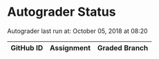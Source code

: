 # Autograder Status
Autograder last run at: October 05, 2018 at 08:20

| GitHub ID | Assignment | Graded Branch |
|-----------|------------|---------------|
